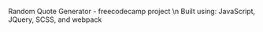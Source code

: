 Random Quote Generator - freecodecamp project \n
Built using: JavaScript, JQuery, SCSS, and webpack
